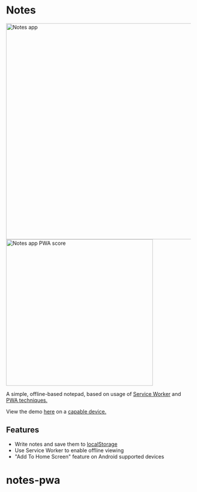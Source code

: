 # Notes
<img src="https://sii.im/playground/notes/notes-ss.png" alt="Notes app" width='590px'>
<img src="https://sii.im/playground/notes/notes-pwa-score.png" alt="Notes app PWA score" width='400px'>

A simple, offline-based notepad, based on usage of [Service Worker](https://developer.mozilla.org/en-US/docs/Web/API/Service_Worker_API) and [PWA techniques.](https://www.smashingmagazine.com/2016/08/a-beginners-guide-to-progressive-web-apps/)

View the demo [here](https://sii.im/playground/notes) on a [capable device.](http://caniuse.com/#feat=serviceworkers)

## Features

  - Write notes and save them to [localStorage](https://developer.mozilla.org/en/docs/Web/API/Window/localStorage)
  - Use Service Worker to enable offline viewing
  - "Add To Home Screen" feature on Android supported devices
# notes-pwa
